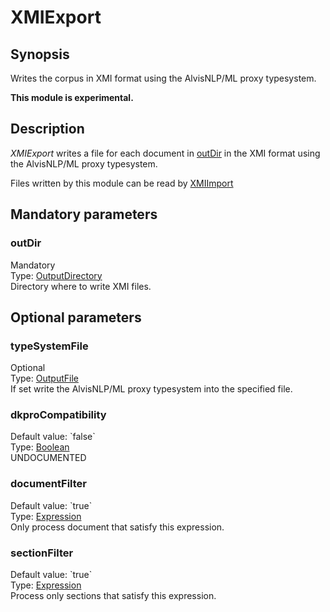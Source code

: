 <h1 class="module">XMIExport</h1>

## Synopsis

Writes the corpus in XMI format using the AlvisNLP/ML proxy typesystem.

**This module is experimental.**

## Description

*XMIExport* writes a file for each document in <a href="#outDir" class="param">outDir</a> in the XMI format using the AlvisNLP/ML proxy typesystem.

Files written by this module can be read by <a href="../module/XMIImport" class="module">XMIImport</a>

## Mandatory parameters

<h3 name="outDir" class="param">outDir</h3>

<div class="param-level param-level-mandatory">Mandatory
</div>
<div class="param-type">Type: <a href="../converter/fr.inra.maiage.bibliome.util.files.OutputDirectory" class="converter">OutputDirectory</a>
</div>
Directory where to write XMI files.

## Optional parameters

<h3 name="typeSystemFile" class="param">typeSystemFile</h3>

<div class="param-level param-level-optional">Optional
</div>
<div class="param-type">Type: <a href="../converter/fr.inra.maiage.bibliome.util.files.OutputFile" class="converter">OutputFile</a>
</div>
If set write the AlvisNLP/ML proxy typesystem into the specified file.

<h3 name="dkproCompatibility" class="param">dkproCompatibility</h3>

<div class="param-level param-level-default-value">Default value: `false`
</div>
<div class="param-type">Type: <a href="../converter/java.lang.Boolean" class="converter">Boolean</a>
</div>
UNDOCUMENTED

<h3 name="documentFilter" class="param">documentFilter</h3>

<div class="param-level param-level-default-value">Default value: `true`
</div>
<div class="param-type">Type: <a href="../converter/fr.inra.maiage.bibliome.alvisnlp.core.corpus.expressions.Expression" class="converter">Expression</a>
</div>
Only process document that satisfy this expression.

<h3 name="sectionFilter" class="param">sectionFilter</h3>

<div class="param-level param-level-default-value">Default value: `true`
</div>
<div class="param-type">Type: <a href="../converter/fr.inra.maiage.bibliome.alvisnlp.core.corpus.expressions.Expression" class="converter">Expression</a>
</div>
Process only sections that satisfy this expression.

